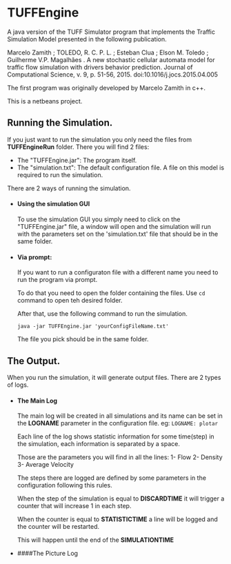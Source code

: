 # TUFFEngine
A java version of the TUFF Simulator program that implements the Traffic Simulation Model presented in the following publication. 

Marcelo Zamith ; TOLEDO, R. C. P. L. ; Esteban Clua ; Elson M. Toledo ; Guilherme V.P. Magalhães . A new stochastic cellular automata model for traffic flow simulation with drivers behavior prediction. Journal of Computational Science, v. 9, p. 51-56, 2015.  doi:10.1016/j.jocs.2015.04.005

The first program was originally developed by Marcelo Zamith in c++.

This is a netbeans project.

## Running the Simulation.
If you just want to run the simulation you only need the files from **TUFFEngineRun** folder.
There you will find 2 files:
- The "TUFFEngine.jar": The program itself.
- The "simulation.txt": The default configuration file.
  A file on this model is required to run the simulation.
  
There are 2 ways of running the simulation.
- #### Using the simulation GUI
  To use the simulation GUI you simply need to click on the "TUFFEngine.jar" file, a window will open and the simulation will run with the parameters set on the 'simulation.txt' file that should be in the same folder.
  
- #### Via prompt:


   If you want to run a configuraton file with a different name you need to run the program via prompt.
   
   To do that you need to open the folder containing the files. Use `cd` command to open teh desired folder.
   
   After that, use the following command to run the simulation.
   
   `java -jar TUFFEngine.jar 'yourConfigFileName.txt'`
   
   The file you pick should be in the same folder.

  
## The Output.
When you run the simulation, it will generate output files.
There are 2 types of logs.
- #### The Main Log
  The main log will be created in all simulations and its name can be set in the **LOGNAME** parameter in the configuration file. eg: `LOGNAME: plotar`
  
  Each line of the log shows statistic information for some time(step) in the simulation, each information is separated by a space.
  
  Those are the parameters you will find in all the lines:
  1- Flow
  2- Density
  3- Average Velocity
  
  The steps there are logged are defined by some parameters in the configuration following this rules.
  
  When the step of the simulation is equal to **DISCARDTIME** it will trigger a counter that will increase 1 in each step.
  
  When the counter is equal to **STATISTICTIME** a line will be logged and the counter will be restarted.
  
  This will happen until the end of the **SIMULATIONTIME**
  
 - ####The Picture Log
  
  
  
  


